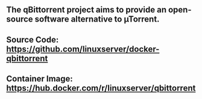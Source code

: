 ## **The qBittorrent project aims to provide an open-source software alternative to µTorrent.**
## Source Code: https://github.com/linuxserver/docker-qbittorrent
## Container Image: https://hub.docker.com/r/linuxserver/qbittorrent
